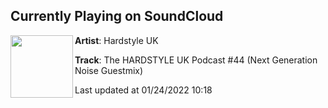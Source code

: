 ## Currently Playing on SoundCloud

[<img align="left" width="100" src="https://i1.sndcdn.com/artworks-Rt3vwf9Q45D4XHlr-cVrWjQ-t500x500.jpg">](https://soundcloud.com/hardstyle_uk/ngn-mix)

**Artist**: Hardstyle UK 

**Track**: The HARDSTYLE UK Podcast #44 (Next Generation Noise Guestmix)

Last updated at 01/24/2022 10:18
